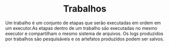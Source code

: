 <h1 align=center> Trabalhos </h1>

Um trabalho é um conjunto de etapas que serão executadas em ordem em um executor.As etapas dentro de um trabalho são executadas no mesmo executor e compartilham o mesmo sistema de arquivos.
Os logs produzidos por trabalhos são pesquisáveis e os artefatos produzidos podem ser salvos.
